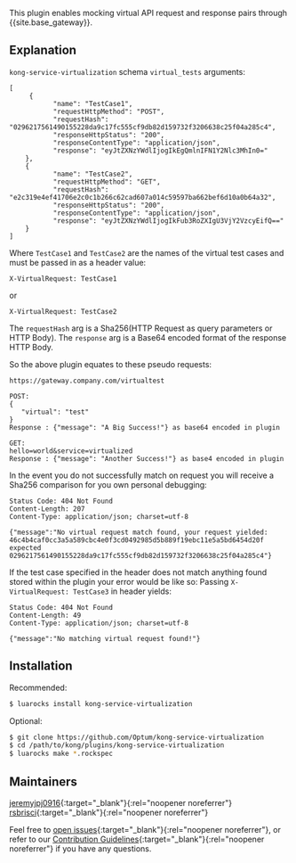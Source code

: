 This plugin enables mocking virtual API request and response pairs through {{site.base_gateway}}.

## Explanation

`kong-service-virtualization` schema `virtual_tests` arguments:

```
[
     {
           "name": "TestCase1",           
           "requestHttpMethod": "POST",
           "requestHash": "0296217561490155228da9c17fc555cf9db82d159732f3206638c25f04a285c4",
           "responseHttpStatus": "200",
           "responseContentType": "application/json",
           "response": "eyJtZXNzYWdlIjogIkEgQmlnIFN1Y2Nlc3MhIn0="
    },
    {         
           "name": "TestCase2",           
           "requestHttpMethod": "GET",
           "requestHash": "e2c319e4ef41706e2c0c1b266c62cad607a014c59597ba662bef6d10a0b64a32",
           "responseHttpStatus": "200",
           "responseContentType": "application/json",
           "response": "eyJtZXNzYWdlIjogIkFub3RoZXIgU3VjY2VzcyEifQ=="
    }
]
```

Where `TestCase1` and `TestCase2` are the names of the virtual test cases and must be passed in as a header value:

`X-VirtualRequest: TestCase1`

or

`X-VirtualRequest: TestCase2`

The `requestHash` arg is a Sha256(HTTP Request as query parameters or HTTP Body).
The `response` arg is a Base64 encoded format of the response HTTP Body.

So the above plugin equates to these pseudo requests:

```
https://gateway.company.com/virtualtest

POST:
{
   "virtual": "test"
}
Response : {"message": "A Big Success!"} as base64 encoded in plugin

GET:
hello=world&service=virtualized
Response : {"message": "Another Success!"} as base4 encoded in plugin

```

In the event you do not successfully match on request you will receive a Sha256 comparison for you own personal debugging:

```
Status Code: 404 Not Found
Content-Length: 207
Content-Type: application/json; charset=utf-8

{"message":"No virtual request match found, your request yielded: 46c4b4caf0cc3a5a589cbc4e0f3cd0492985d5b889f19ebc11e5a5bd6454d20f expected 0296217561490155228da9c17fc555cf9db82d159732f3206638c25f04a285c4"}
```

If the test case specified in the header does not match anything found stored within the plugin your error would be like so:
Passing `X-VirtualRequest: TestCase3` in header yields:

```
Status Code: 404 Not Found
Content-Length: 49
Content-Type: application/json; charset=utf-8

{"message":"No matching virtual request found!"}
```

## Installation
Recommended:

```bash
$ luarocks install kong-service-virtualization
```

Optional:

```bash
$ git clone https://github.com/Optum/kong-service-virtualization
$ cd /path/to/kong/plugins/kong-service-virtualization
$ luarocks make *.rockspec
```

## Maintainers
[jeremyjpj0916](https://github.com/jeremyjpj0916){:target="_blank"}{:rel="noopener noreferrer"}  
[rsbrisci](https://github.com/rsbrisci){:target="_blank"}{:rel="noopener noreferrer"}  

Feel free to [open issues](https://github.com/Optum/kong-service-virtualization/issues){:target="_blank"}{:rel="noopener noreferrer"}, or refer to our [Contribution Guidelines](https://github.com/Optum/kong-service-virtualization/blob/master/CONTRIBUTING.md){:target="_blank"}{:rel="noopener noreferrer"} if you have any questions.
